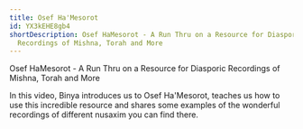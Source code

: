 ```yaml
---
title: Osef Ha'Mesorot
id: YX3kEHE8gb4
shortDescription: Osef HaMesorot - A Run Thru on a Resource for Diasporic
  Recordings of Mishna, Torah and More
---
```

<!--StartFragment-->

Osef HaMesorot - A Run Thru on a Resource for Diasporic Recordings of Mishna, Torah and More

I﻿n this video, Binya introduces us to Osef Ha'Mesorot, teaches us how to use this incredible resource and shares some examples of the wonderful recordings of different nusaxim you can find there. 

<!--EndFragment-->